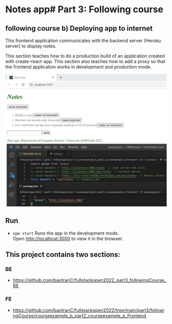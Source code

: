 # Notes app# Part 3: Following course

## following course b) Deploying app to internet
This frontend application communicates with the backend server (Heroku server) to display notes.

This section teaches how to do a production build of an application created with create-react-app.
This section also teaches how to add a proxy so that the frontend application works in development and production mode.

![](courseexample_b1.JPG)

## Run 
- `npm start`
Runs the app in the development mode.<br />
Open [http://localhost:3000](http://localhost:3000) to view it in the browser.

## This project contains two sections:
### BE
- https://github.com/baotranC/fullstackopen2022_part3_followingCourse_BE
### FE
- https://github.com/baotranC/fullstackopen2022/tree/main/part3/followingCourse/courseexample_b_part2_courseexample_e_Frontend